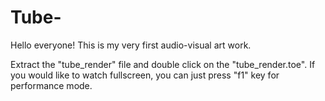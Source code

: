 # Tube-
Hello everyone! This is my very first audio-visual art work.

Extract the "tube_render" file and double click on the "tube_render.toe". 
If you would like to watch fullscreen, you can just press "f1" key for performance mode.
